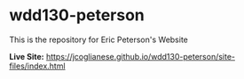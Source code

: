 # wdd130-peterson
This is the repository for Eric Peterson's Website

**Live Site:** https://jcoglianese.github.io/wdd130-peterson/site-files/index.html

